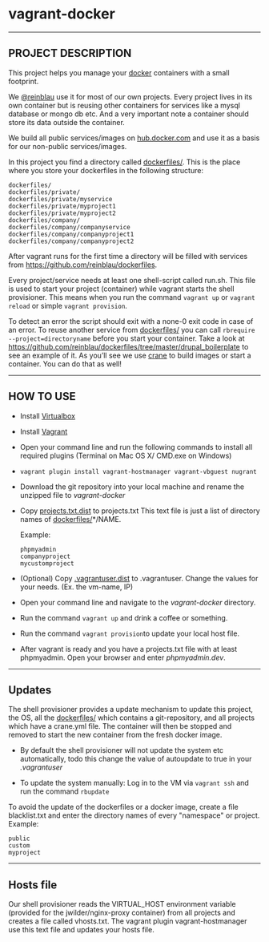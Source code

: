 vagrant-docker
==============

----------
PROJECT DESCRIPTION
----------

This project helps you manage your [docker](https://www.docker.com/whatisdocker/ "What it docker?") containers with a small footprint.

We [@reinblau](http://reinblau.de) use it for most of our own projects. Every project
lives in its own container but is reusing other containers for services like
a mysql database or mongo db etc. And a very important note a container should store its data outside the container.

We build all public services/images on [hub.docker.com](https://registry.hub.docker.com/repos/reinblau/) and use it as a basis for our non-public services/images.

In this project you find a directory called [dockerfiles/](dockerfiles/). This is the place where you store your dockerfiles in the following structure:

```
dockerfiles/
dockerfiles/private/
dockerfiles/private/myservice
dockerfiles/private/myproject1
dockerfiles/private/myproject2
dockerfiles/company/
dockerfiles/company/companyservice
dockerfiles/company/companyproject1
dockerfiles/company/companyproject2
```

After vagrant runs for the first time a directory will be filled with services from https://github.com/reinblau/dockerfiles.

Every project/service needs at least one shell-script called run.sh. This file is used to start your project (container) while vagrant starts the shell provisioner.
This means when you run the command ``vagrant up`` or ``vagrant reload`` or simple ``vagrant provision``.

To detect an error the script should exit with a none-0 exit code in case of an error. To reuse another service from [dockerfiles/](dockerfiles/) you can call
``rbrequire --project=directoryname`` before you start your container. Take a look at https://github.com/reinblau/dockerfiles/tree/master/drupal_boilerplate to see an example of it.
As you’ll see we use [crane](https://github.com/michaelsauter/crane) to build images or start a container. You can do that as well!

----------
HOW TO USE
----------

 - Install [Virtualbox](https://www.virtualbox.org/wiki/Downloads "Virtualbox download page")

 - Install [Vagrant](http://www.vagrantup.com/downloads.html "Vagrant download page")

 - Open your command line and run the following commands to install all required plugins (Terminal on Mac OS X/ CMD.exe on Windows)
  - ``vagrant plugin install vagrant-hostmanager vagrant-vbguest nugrant``

- Download the git repository into your local machine and rename the unzipped file to *vagrant-docker*

- Copy [projects.txt.dist](projects.txt.dist) to projects.txt
    This text file is just a list of directory names of [dockerfiles/](dockerfiles/)*/NAME.

    Example:

    ```
    phpmyadmin
    companyproject
    mycustomproject
    ```

- (Optional) Copy [.vagrantuser.dist](.vagrantuser.dist) to .vagrantuser. Change the values for your needs. (Ex. the vm-name, IP)

- Open your command line and navigate to the *vagrant-docker* directory.

- Run the command ``vagrant up`` and drink a coffee or something.

- Run the command ``vagrant provision``to update your local host file.

- After vagrant is ready and you have a projects.txt file with at least phpmyadmin. Open your browser and enter *phpmyadmin.dev*.

----------
Updates
----------

The shell provisioner provides a update mechanism to update this project, the OS, all the [dockerfiles/](dockerfiles/) which contains a git-repository, and all projects which have a crane.yml file.
  The container will then be stopped and removed to start the new container from the fresh docker image.

  - By default the shell provisioner will not update the system etc automatically, todo this
  change the value of autoupdate to true in your *.vagrantuser*

  - To update the system manually: Log in to the VM via ``vagrant ssh`` and run the command ``rbupdate``

To avoid the update of the dockerfiles or a docker image, create a file blacklist.txt and enter the directory names of every "namespace" or project. Example:
  ```
  public
  custom
  myproject
  ```

----------
Hosts file
----------

Our shell provisioner reads the VIRTUAL_HOST environment variable (provided for the jwilder/nginx-proxy container) from all projects and creates a file called vhosts.txt. The vagrant plugin vagrant-hostmanager use this text file and updates your hosts file.

